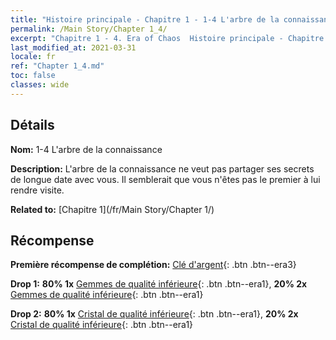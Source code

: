 ```yaml
---
title: "Histoire principale - Chapitre 1 - 1-4 L'arbre de la connaissance"
permalink: /Main Story/Chapter 1_4/
excerpt: "Chapitre 1 - 4. Era of Chaos  Histoire principale - Chapitre 1_4. 1-4 L'arbre de la connaissance"
last_modified_at: 2021-03-31
locale: fr
ref: "Chapter 1_4.md"
toc: false
classes: wide
---
```


## Détails

 **Nom:** 1-4 L'arbre de la connaissance

 **Description:** L'arbre de la connaissance ne veut pas partager ses secrets de longue date avec vous. Il semblerait que vous n'êtes pas le premier à lui rendre visite.

 **Related to:** [Chapitre 1](/fr/Main Story/Chapter 1/)

## Récompense

 **Première récompense de complétion:** [Clé d'argent](/fr/Items/con_693/){: .btn .btn--era3}

 **Drop 1:** **80% 1x** [Gemmes de qualité inférieure](/fr/Items/mat_4/){: .btn .btn--era1}, **20% 2x** [Gemmes de qualité inférieure](/fr/Items/mat_4/){: .btn .btn--era1}

 **Drop 2:** **80% 1x** [Cristal de qualité inférieure](/fr/Items/mat_5/){: .btn .btn--era1}, **20% 2x** [Cristal de qualité inférieure](/fr/Items/mat_5/){: .btn .btn--era1}

